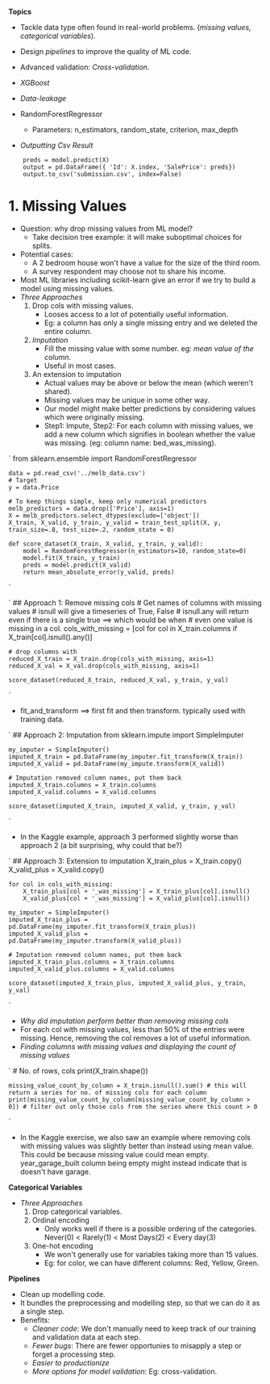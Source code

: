 **Topics**
* Tackle data type often found in real-world problems. (*missing values, categorical variables*).
* Design *pipelines* to improve the quality of ML code.
* Advanced validation: *Cross-validation*.
* *XGBoost*
* *Data-leakage*

* RandomForestRegressor
    * Parameters: n_estimators, random_state, criterion, max_depth

* *Outputting Csv Result*
```
    preds = model.predict(X)
    output = pd.DataFrame({ 'Id': X.index, 'SalePrice': preds})
    output.to_csv('submission.csv', index=False)
```

# 1. Missing Values
* Question: why drop missing values from ML model?
    * Take decision tree example: it will make suboptimal choices for splits.
* Potential cases:
    * A 2 bedroom house won't have a value for the size of the third room.
    * A survey respondent may choose not to share his income.
* Most ML libraries including scikit-learn give an error if we try to build a model using missing values.
* *Three Approaches*
    1. Drop cols with missing values.
        * Looses access to a lot of potentially useful information.
        * Eg: a column has only a single missing entry and we deleted the entire column. 
    2. *Imputation*
        * Fill the missing value with some number. eg: *mean value of the column*.
        * Useful in most cases.
    3. An extension to imputation
        * Actual values may be above or below the mean (which weren't shared).
        * Missing values may be unique in some other way.
        * Our model might make better predictions by considering values which were originally missing.
        * Step1: Impute, Step2: For each column with missing values, we add a new column which signifies in boolean whether the value was missing. (eg: column name: bed_was_missing).

`
    from sklearn.ensemble import RandomForestRegressor


    data = pd.read_csv('../melb_data.csv')
    # Target
    y = data.Price

    # To keep things simple, keep only numerical predictors
    melb_predictors = data.drop(['Price'], axis=1)
    X = melb_predictors.select_dtypes(exclude=['object'])
    X_train, X_valid, y_train, y_valid = train_test_split(X, y, train_size=.8, test_size=.2, random_state = 0)

    def score_dataset(X_train, X_valid, y_train, y_valid):
        model = RandomForestRegressor(n_estimators=10, random_state=0)
        model.fit(X_train, y_train)
        preds = model.predict(X_valid)
        return mean_absolute_error(y_valid, preds)
`

`
    ## Approach 1: Remove missing cols
    # Get names of columns with missing values
    # isnull will give a timeseries of True, False
    # isnull.any will return even if there is a single true ==> which would be when 
    # even one value is missing in a col.
    cols_with_missing = [col for col in X_train.columns
                        if X_train[col].isnull().any()]

    # drop columns with 
    reduced_X_train = X_train.drop(cols_with_missing, axis=1)
    reduced_X_val = X_val.drop(cols_with_missing, axis=1)

    score_dataset(reduced_X_train, reduced_X_val, y_train, y_val)
`

* fit_and_transform ==> first fit and then transform. typically used with training data. 

`
    ## Approach 2: Imputation
    from sklearn.impute import SimpleImputer

    my_imputer = SimpleImputer()
    imputed_X_train = pd.DataFrame(my_imputer.fit_transform(X_train))
    imputed_X_valid = pd.DataFrame(my_impute.transform(X_valid))

    # Imputation removed column names, put them back
    imputed_X_train.columns = X_train.columns
    imputed_X_valid.columns = X_valid.columns

    score_dataset(imputed_X_train, imputed_X_valid, y_train, y_val)
`

* In the Kaggle example, approach 3 performed slightly worse than approach 2 (a bit surprising, why could that be?)

`
    ## Approach 3: Extension to imputation
    X_train_plus = X_train.copy()
    X_valid_plus = X_valid.copy()

    for col in cols_with_missing:
        X_train_plus[col + '_was_missing'] = X_train_plus[col].isnull()
        X_valid_plus[col + '_was_missing'] = X_valid_plus[col].isnull()

    my_imputer = SimpleImputer()
    imputed_X_train_plus = pd.DataFrame(my_imputer.fit_transform(X_train_plus))
    imputed_X_valid_plus = pd.DataFrame(my_imputer.transform(X_valid_plus))

    # Imputation removed column names, put them back
    imputed_X_train_plus.columns = X_train.columns
    imputed_X_valid_plus.columns = X_valid.columns

    score_dataset(imputed_X_train_plus, imputed_X_valid_plus, y_train, y_val)
`

* *Why did imputation perform better than removing missing cols*
* For each col with missing values, less than 50% of the entries were missing. Hence, removing the col removes a lot of useful information.
* *Finding columns with missing values and displaying the count of missing values*

`
    # No. of rows, cols
    print(X_train.shape())

    missing_value_count_by_column = X_train.isnull().sum() # this will return a series for no. of missing cols for each column
    print(missing_value_count_by_column[missing_value_count_by_column > 0]) # filter out only those cols from the series where this count > 0
`

* In the Kaggle exercise, we also saw an example where removing cols with missing values was slightly better than instead using mean value. This could be because missing value could mean empty. year_garage_built column being empty might instead indicate that is doesn't have garage.

**Categorical Variables**
* *Three Approaches*
    1. Drop categorical variables.
    2. Ordinal encoding
        * Only works well if there is a possible ordering of the categories.
            Never(0) < Rarely(1) < Most Days(2) < Every day(3)
    3. One-hot encoding
        * We won't generally use for variables taking more than 15 values.
        * Eg: for color, we can have different columns: Red, Yellow, Green.

**Pipelines**
* Clean up modelling code.
* It bundles the preprocessing and modelling step, so that we can do it as a single step.
* Benefits:
    * *Cleaner code*: We don't manually need to keep track of our training and validation data at each step.
    * *Fewer bugs*: There are fewer opportunies to misapply a step or forget a processing step.
    * *Easier to productionize*
    * *More options for model validation*: Eg: cross-validation. 